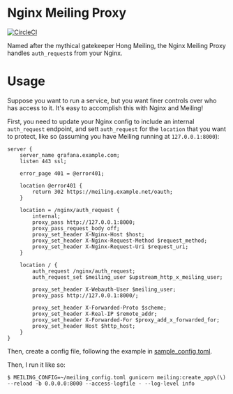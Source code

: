 # Nginx Meiling Proxy

[![CircleCI](https://circleci.com/gh/kennydo/nginx-meiling-proxy.svg?&style=shield)](https://circleci.com/gh/kennydo/nginx-meiling-proxy)

Named after the mythical gatekeeper Hong Meiling, the Nginx Meiling Proxy handles `auth_request`s from your Nginx.

# Usage

Suppose you want to run a service, but you want finer controls over who has access to it. It's easy to accomplish this with Nginx and Meiling!

First, you need to update your Nginx config to include an internal `auth_request` endpoint, and sett `auth_request` for the `location` that you want to protect, like so (assuming you have Meiling running at `127.0.0.1:8000`):
```
server {
    server_name grafana.example.com;
    listen 443 ssl;

    error_page 401 = @error401;

    location @error401 {
        return 302 https://meiling.example.net/oauth;
    }

    location = /nginx/auth_request {
        internal;
        proxy_pass http://127.0.0.1:8000;
        proxy_pass_request_body off;
        proxy_set_header X-Nginx-Host $host;
        proxy_set_header X-Nginx-Request-Method $request_method;
        proxy_set_header X-Nginx-Request-Uri $request_uri;
    }

    location / {
        auth_request /nginx/auth_request;
        auth_request_set $meiling_user $upstream_http_x_meiling_user;

        proxy_set_header X-Webauth-User $meiling_user;
        proxy_pass http://127.0.0.1:8000/;

        proxy_set_header X-Forwarded-Proto $scheme;
        proxy_set_header X-Real-IP $remote_addr;
        proxy_set_header X-Forwarded-For $proxy_add_x_forwarded_for;
        proxy_set_header Host $http_host;
    }
}
```

Then, create a config file, following the example in [sample_config.toml](config/sample_config.toml).

Then, I run it like so:
```
$ MEILING_CONFIG=~/meiling_config.toml gunicorn meiling:create_app\(\) --reload -b 0.0.0.0:8000 --access-logfile - --log-level info
```
